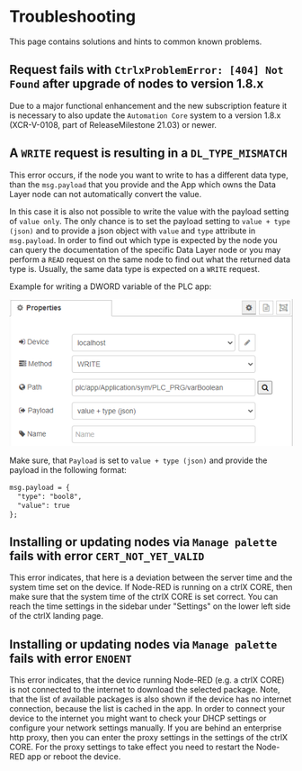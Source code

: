 # Troubleshooting

This page contains solutions and hints to common known problems.

## Request fails with `CtrlxProblemError: [404] Not Found` after upgrade of nodes to version 1.8.x

Due to a major functional enhancement and the new subscription feature it is necessary to also update the `Automation Core` system to a version 1.8.x (XCR-V-0108, part of ReleaseMilestone 21.03) or newer.

## A `WRITE` request is resulting in a `DL_TYPE_MISMATCH`

This error occurs, if the node you want to write to has a different data type, than the `msg.payload` that you provide and the App which owns the Data Layer node can not automatically convert the value.

In this case it is also not possible to write the value with the payload setting of `value only`. The only chance is to set the payload setting to `value + type (json)` and to provide a json object with `value` and `type` attribute in `msg.payload`. In order to find out which type is expected by the node you can query the documentation of the specific Data Layer node or you may perform a `READ` request on the same node to find out what the returned data type is. Usually, the same data type is expected on a `WRITE` request.

Example for writing a DWORD variable of the PLC app:

![examples-plc-write-value-bool.png](./images/troubleshooting-type-mismatch-config.png)

Make sure, that `Payload` is set to `value + type (json)` and provide the payload in the following format:

```
msg.payload = {
  "type": "bool8", 
  "value": true
};
```

## Installing or updating nodes via `Manage palette` fails with error `CERT_NOT_YET_VALID`

This error indicates, that here is a deviation between the server time and the system time set on the device.
If Node-RED is running on a ctrlX CORE, then make sure that the system time of the ctrlX CORE is set correct. You can reach the time settings in the sidebar under "Settings" on the lower left side of the ctrlX landing page.

## Installing or updating nodes via `Manage palette` fails with error `ENOENT`

This error indicates, that the device running Node-RED (e.g. a ctrlX CORE) is not connected to the internet to download the selected package. Note, that the list of available packages is also shown if the device has no internet connection, because the list is cached in the app.
In order to connect your device to the internet you might want to check your DHCP settings or configure your network settings manually. If you are behind an enterprise http proxy, then you can enter the proxy settings in the settings of the ctrlX CORE. For the proxy settings to take effect you need to restart the Node-RED app or reboot the device.

